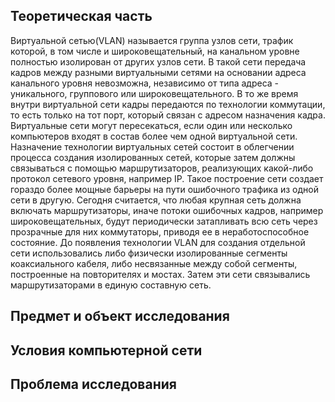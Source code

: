 ## Теоретическая часть
Виртуальной сетью(VLAN) называется группа узлов сети, трафик которой, в том числе и широковещательный, на канальном уровне полностью изолирован от других узлов сети. В такой сети передача кадров между разными виртуальными сетями на основании адреса канального уровня невозможна, независимо от типа адреса - уникального, группового или широковещательного. В то же время внутри виртуальной сети кадры передаются по технологии коммутации, то есть только на тот порт, который связан с адресом назначения кадра. Виртуальные сети могут пересекаться, если один или несколько компьютеров входят в состав более чем одной виртуальной сети.
Назначение технологии виртуальных сетей состоит в облегчении процесса создания изолированных сетей, которые затем должны связываться с помощью маршрутизаторов, реализующих какой-либо протокол сетевого уровня, например IP. Такое построение сети создает гораздо более мощные барьеры на пути ошибочного трафика из одной сети в другую. Сегодня считается, что любая крупная сеть должна включать маршрутизаторы, иначе потоки ошибочных кадров, например широковещательных, будут периодически затапливать всю сеть через прозрачные для них коммутаторы, приводя ее в неработоспособное состояние.
До появления технологии VLAN для создания отдельной сети использовались либо физически изолированные сегменты коаксиального кабеля, либо несвязанные между собой сегменты, построенные на повторителях и мостах. Затем эти сети связывались маршрутизаторами в единую составную сеть.
## Предмет и объект исследования
## Условия компьютерной сети
## Проблема исследования
